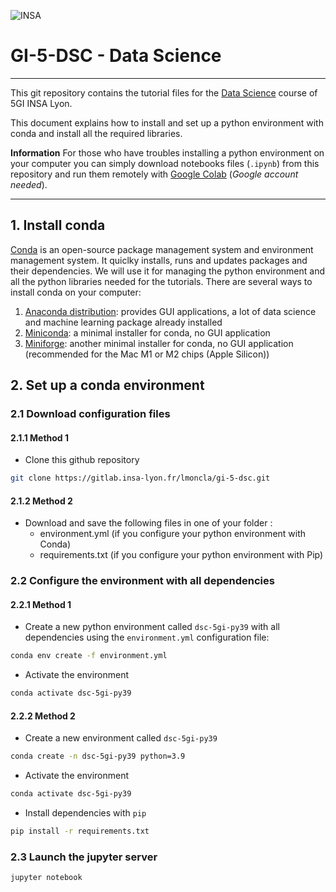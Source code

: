 ![INSA](https://gi.insa-lyon.fr/sites/all/themes/insa_satellites/logo.png)

# GI-5-DSC - Data Science
***

This git repository contains the tutorial files for the [Data Science](https://moodle.insa-lyon.fr/course/view.php?id=4628) course of 5GI INSA Lyon.

This document explains how to install and set up a python environment with conda and install all the required libraries.

**Information** For those who have troubles installing a python environment on your computer you can simply download notebooks files (`.ipynb`) from this repository and run them remotely with [Google Colab](http://colab.research.google.com) (*Google account needed*).

***

## 1. Install conda

[Conda](https://conda.io/projects/conda/en/latest/index.html) is an open-source package management system and environment management system. It quiclky installs, runs and updates packages and their dependencies. 
We will use it for managing the python environment and all the python libraries needed for the tutorials.
There are several ways to install conda on your computer:
1. [Anaconda distribution](https://www.anaconda.com/products/distribution): provides GUI applications, a lot of data science and machine learning package already installed
2. [Miniconda](https://docs.conda.io/en/latest/miniconda.html): a minimal installer for conda, no GUI application
3. [Miniforge](https://github.com/conda-forge/miniforge): another minimal installer for conda, no GUI application (recommended for the Mac M1 or M2 chips (Apple Silicon))

## 2. Set up a conda environment

### 2.1 Download configuration files

#### 2.1.1 Method 1

* Clone this github repository

```bash
git clone https://gitlab.insa-lyon.fr/lmoncla/gi-5-dsc.git
```

#### 2.1.2 Method 2

* Download and save the following files in one of your folder :
    - environment.yml (if you configure your python environment with Conda)
    - requirements.txt (if you configure your python environment with Pip)


### 2.2 Configure the environment with all dependencies

#### 2.2.1 Method 1


* Create a new python environment called `dsc-5gi-py39` with all dependencies using the `environment.yml` configuration file:

```bash
conda env create -f environment.yml
```

* Activate the environment

```bash
conda activate dsc-5gi-py39
```

#### 2.2.2 Method 2

* Create a new environment called `dsc-5gi-py39`

```bash
conda create -n dsc-5gi-py39 python=3.9
```

* Activate the environment

```bash
conda activate dsc-5gi-py39
```

* Install dependencies with `pip`

```bash
pip install -r requirements.txt
```


### 2.3 Launch the jupyter server

```bash
jupyter notebook
```

